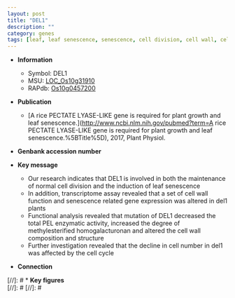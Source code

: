 ```yaml
---
layout: post
title: "DEL1"
description: ""
category: genes
tags: [leaf, leaf senescence, senescence, cell division, cell wall, cell cycle]
---
```


* **Information**  
    + Symbol: DEL1  
    + MSU: [LOC_Os10g31910](http://rice.plantbiology.msu.edu/cgi-bin/ORF_infopage.cgi?orf=LOC_Os10g31910)  
    + RAPdb: [Os10g0457200](http://rapdb.dna.affrc.go.jp/viewer/gbrowse_details/irgsp1?name=Os10g0457200)  

* **Publication**  
    + [A rice PECTATE LYASE-LIKE gene is required for plant growth and leaf senescence.](http://www.ncbi.nlm.nih.gov/pubmed?term=A rice PECTATE LYASE-LIKE gene is required for plant growth and leaf senescence.%5BTitle%5D), 2017, Plant Physiol.

* **Genbank accession number**  

* **Key message**  
    + Our research indicates that DEL1 is involved in both the maintenance of normal cell division and the induction of leaf senescence
    + In addition, transcriptome assay revealed that a set of cell wall function and senescence related gene expression was altered in del1 plants
    + Functional analysis revealed that mutation of DEL1 decreased the total PEL enzymatic activity, increased the degree of methylesterified homogalacturonan and altered the cell wall composition and structure
    + Further investigation revealed that the decline in cell number in del1 was affected by the cell cycle

* **Connection**  

[//]: # * **Key figures**  
[//]: # 
[//]: # 
